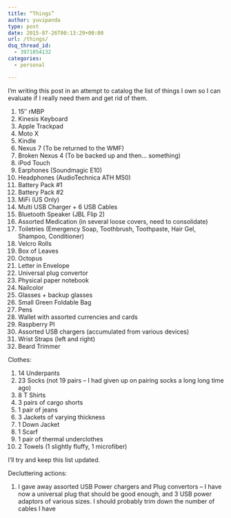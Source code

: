 ```yaml
---
title: “Things”
author: yuvipanda
type: post
date: 2015-07-26T00:13:29+00:00
url: /things/
dsq_thread_id:
  - 3971054132
categories:
  - personal

---
```

I&#8217;m writing this post in an attempt to catalog the list of things I own so I can evaluate if I really need them and get rid of them.

  1. 15&#8243; rMBP 
  2. Kinesis Keyboard
  3. Apple Trackpad
  4. Moto X
  5. Kindle
  6. Nexus 7 (To be returned to the WMF)
  7. Broken Nexus 4 (To be backed up and then&#8230; something)
  8. iPod Touch
  9. Earphones (Soundmagic E10)
 10. Headphones (AudioTechnica ATH M50)
 11. Battery Pack #1
 12. Battery Pack #2
 13. MiFi (US Only)
 14. Multi USB Charger + 6 USB Cables
 15. Bluetooth Speaker (JBL Flip 2)
 16. Assorted Medication (in several loose covers, need to consolidate)
 17. Toiletries (Emergency Soap, Toothbrush, Toothpaste, Hair Gel, Shampoo, Conditioner)
 18. Velcro Rolls
 19. Box of Leaves
 20. Octopus
 21. Letter in Envelope
 22. Universal plug convertor
 23. Physical paper notebook
 24. Nailcolor
 25. Glasses + backup glasses
 26. Small Green Foldable Bag
 27. Pens
 28. Wallet with assorted currencies and cards
 29. Raspberry PI
 30. Assorted USB chargers (accumulated from various devices)
 31. Wrist Straps (left and right)
 32. Beard Trimmer

Clothes:

  1. 14 Underpants 
  2. 23 Socks (not 19 pairs &#8211; I had given up on pairing socks a long long time ago)
  3. 8 T Shirts
  4. 3 pairs of cargo shorts
  5. 1 pair of jeans
  6. 3 Jackets of varying thickness
  7. 1 Down Jacket
  8. 1 Scarf
  9. 1 pair of thermal underclothes
 10. 2 Towels (1 slightly fluffy, 1 microfiber)

I&#8217;ll try and keep this list updated.

Decluttering actions:

  1. I gave away assorted USB Power chargers and Plug convertors &#8211; I have now a universal plug that should be good enough, and 3 USB power adaptors of various sizes. I should probably trim down the number of cables I have